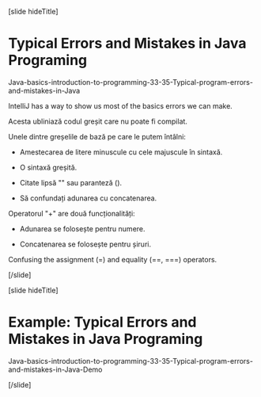 [slide hideTitle]
# Typical Errors and Mistakes in Java Programing

Java-basics-introduction-to-programming-33-35-Typical-program-errors-and-mistakes-in-Java

IntelliJ has a way to show us most of the basics errors we can make.

Acesta ubliniază codul greșit care nu poate fi compilat.

Unele dintre greșelile de bază pe care le putem întâlni:

- Amestecarea de litere minuscule cu cele majuscule în sintaxă.

- O sintaxă greșită.

- Citate lipsă "" sau paranteză ().

- Să confundați adunarea cu concatenarea.

Operatorul "+" are două funcționalități:

- Adunarea se folosește pentru numere.

- Concatenarea se folosește pentru șiruri.

Confusing the assignment (=) and equality (==, ===) operators.

[/slide]

[slide hideTitle]
# Example: Typical Errors and Mistakes in Java Programing

Java-basics-introduction-to-programming-33-35-Typical-program-errors-and-mistakes-in-Java-Demo

[/slide]


